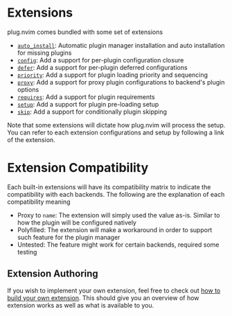 # Extensions

plug.nvim comes bundled with some set of extensions

- [`auto_install`](/docs/extensions/auto-install.md): Automatic plugin manager
installation and auto installation for missing plugins
- [`config`](/docs/extensions/config.md): Add a support for per-plugin configuration closure
- [`defer`](/docs/extensions/defer.md): Add a support for per-plugin deferred configurations
- [`priority`](/docs/extensions/priority.md): Add a support for plugin loading priority and sequencing
- [`proxy`](/docs/extensions/proxy.md): Add a support for proxy plugin configurations to backend's plugin options
- [`requires`](/docs/extensions/requires.md): Add a support for plugin requirements
- [`setup`](/docs/extensions/setup.md): Add a support for plugin pre-loading setup
- [`skip`](/docs/extensions/skip.md): Add a support for conditionally plugin skipping

Note that some extensions will dictate how plug.nvim will process the setup.
You can refer to each extension configurations and setup by following a link
of the extension.

# Extension Compatibility

Each built-in extensions will have its compatibility matrix to indicate the
compatibility with each backends. The following are the explanation of each
compatibility meaning

- Proxy to `name`: The extension will simply used the value as-is. Similar to
how the plugin will be configured natively
- Polyfilled: The extension will make a workaround in order to support such
feature for the plugin manager
- Untested: The feature might work for certain backends, required some testing

## Extension Authoring

If you wish to implement your own extension, feel free to check out
[how to build your own extension](/docs/extensions/api.md). This should give
you an overview of how extension works as well as what is available to you.
